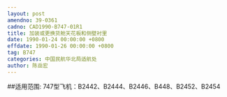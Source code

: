 ```yaml
---
layout: post
amendno: 39-0361
cadno: CAD1990-B747-01R1
title: 加装或更换货舱天花板和侧壁衬里
date: 1990-01-24 00:00:00 +0800
effdate: 1990-01-26 00:00:00 +0800
tag: B747
categories: 中国民航华北局适航处
author: 陈岳宏
---
```


##适用范围:
747型飞机：B2442、B2444、B2446、B448、B2452、B2454

